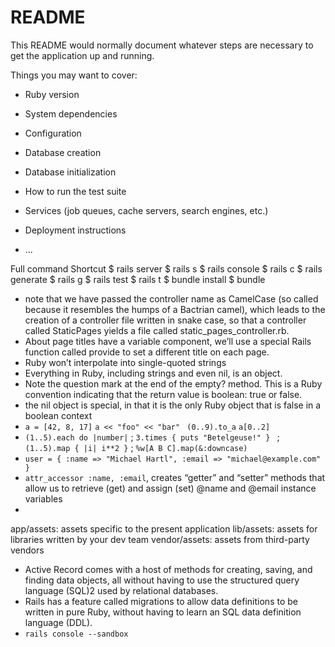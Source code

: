 # README

This README would normally document whatever steps are necessary to get the
application up and running.

Things you may want to cover:

* Ruby version

* System dependencies

* Configuration

* Database creation

* Database initialization

* How to run the test suite

* Services (job queues, cache servers, search engines, etc.)

* Deployment instructions

* ...


Full command	Shortcut
$ rails server	$ rails s
$ rails console	$ rails c
$ rails generate	$ rails g
$ rails test	$ rails t
$ bundle install	$ bundle


- note that we have passed the controller name as CamelCase (so called because it resembles the humps of a Bactrian camel), which leads to the creation of a controller file written in snake case, so that a controller called StaticPages yields a file called static_pages_controller.rb. 
- About page titles have a variable component, we’ll use a special Rails function called provide to set a different title on each page.
- Ruby won’t interpolate into single-quoted strings
- Everything in Ruby, including strings and even nil, is an object.
- Note the question mark at the end of the empty? method. This is a Ruby convention indicating that the return value is boolean: true or false.
- the nil object is special, in that it is the only Ruby object that is false in a boolean context
- `a = [42, 8, 17]`
  `a << "foo" << "bar" `
  `(0..9).to_a`
  `a[0..2]`
- `(1..5).each do |number|` ; `3.times { puts "Betelgeuse!" } ` ; `(1..5).map { |i| i**2 }` ; `%w[A B C].map(&:downcase)`
- `user = { :name => "Michael Hartl", :email => "michael@example.com" }`
- `attr_accessor :name, :email`, creates “getter” and “setter” methods that allow us to retrieve (get) and assign (set) @name and @email instance variables
- 

app/assets: assets specific to the present application
lib/assets: assets for libraries written by your dev team
vendor/assets: assets from third-party vendors

- Active Record comes with a host of methods for creating, saving, and finding data objects, all without having to use the structured query language (SQL)2 used by relational databases.
- Rails has a feature called migrations to allow data definitions to be written in pure Ruby, without having to learn an SQL data definition language (DDL).
- `rails console --sandbox`





